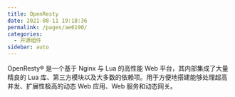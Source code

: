 ```yaml
---
title: OpenResty
date: 2021-08-11 19:18:36
permalink: /pages/ae6190/
categories:
  - 开源组件
sidebar: auto
---
```

OpenResty® 是一个基于 Nginx 与 Lua 的高性能 Web 平台，其内部集成了大量精良的 Lua 库、第三方模块以及大多数的依赖项。用于方便地搭建能够处理超高并发、扩展性极高的动态 Web 应用、Web 服务和动态网关。
